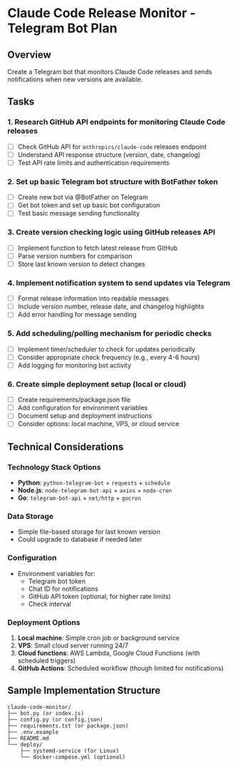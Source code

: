 # Claude Code Release Monitor - Telegram Bot Plan

## Overview
Create a Telegram bot that monitors Claude Code releases and sends notifications when new versions are available.

## Tasks

### 1. Research GitHub API endpoints for monitoring Claude Code releases
- [ ] Check GitHub API for `anthropics/claude-code` releases endpoint
- [ ] Understand API response structure (version, date, changelog)
- [ ] Test API rate limits and authentication requirements

### 2. Set up basic Telegram bot structure with BotFather token
- [ ] Create new bot via @BotFather on Telegram
- [ ] Get bot token and set up basic bot configuration
- [ ] Test basic message sending functionality

### 3. Create version checking logic using GitHub releases API
- [ ] Implement function to fetch latest release from GitHub
- [ ] Parse version numbers for comparison
- [ ] Store last known version to detect changes

### 4. Implement notification system to send updates via Telegram
- [ ] Format release information into readable messages
- [ ] Include version number, release date, and changelog highlights
- [ ] Add error handling for message sending

### 5. Add scheduling/polling mechanism for periodic checks
- [ ] Implement timer/scheduler to check for updates periodically
- [ ] Consider appropriate check frequency (e.g., every 4-6 hours)
- [ ] Add logging for monitoring bot activity

### 6. Create simple deployment setup (local or cloud)
- [ ] Create requirements/package.json file
- [ ] Add configuration for environment variables
- [ ] Document setup and deployment instructions
- [ ] Consider options: local machine, VPS, or cloud service

## Technical Considerations

### Technology Stack Options
- **Python**: `python-telegram-bot` + `requests` + `schedule`
- **Node.js**: `node-telegram-bot-api` + `axios` + `node-cron`
- **Go**: `telegram-bot-api` + `net/http` + `gocron`

### Data Storage
- Simple file-based storage for last known version
- Could upgrade to database if needed later

### Configuration
- Environment variables for:
  - Telegram bot token
  - Chat ID for notifications
  - GitHub API token (optional, for higher rate limits)
  - Check interval

### Deployment Options
1. **Local machine**: Simple cron job or background service
2. **VPS**: Small cloud server running 24/7
3. **Cloud functions**: AWS Lambda, Google Cloud Functions (with scheduled triggers)
4. **GitHub Actions**: Scheduled workflow (though limited for notifications)

## Sample Implementation Structure
```
claude-code-monitor/
├── bot.py (or index.js)
├── config.py (or config.json)
├── requirements.txt (or package.json)
├── .env.example
├── README.md
└── deploy/
    ├── systemd-service (for Linux)
    └── docker-compose.yml (optional)
```